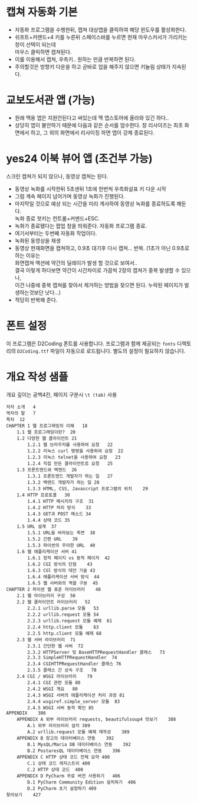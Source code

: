 # 캡쳐 자동화 기본 
 - 자동화 프로그램을 수행한뒤, 캡쳐 대상앱을 클릭하여 해당 윈도우를 활성화한다. 
 - 쉬프트+커맨드+4 키를 누른뒤 스페이스바를 누르면 현재 마우스커서가 가리키는 창이 선택이 되는데  
   마우스 클릭하면 캡쳐된다.
 - 이를 이용해서 캡쳐, 우측키.. 원하는 만큼 반복하면 된다.
 - 주의할것은 방향키 다운을 하고 곧바로 업을 해주지 않으면 키눌림 상태가 지속된다.

# 교보도서관 앱 (가능)
 - 원래 맥용 앱은 지원안된다고 써있는데 맥 앱스토어에 올라와 있긴 하다..  
 - 상당히 앱이 불안하기 때문에 다음과 같은 순서를 엄수한다.
 창 리사이즈는 최초 화면에서 하고, 그 외의 화면에서 리사이징 하면 앱이 강제 종료된다.

# yes24 이북 뷰어 앱 (조건부 가능)
 스크린 캡쳐가 되지 않으나, 동영상 캡쳐는 된다.
 - 동영상 녹화를 시작한뒤 5초센뒤 1초에 한번씩 우측화살표 키 다운 시작
 - 그럼 계속 페이지 넘어가며 동영상 녹화가 진행된다.
 - 마지막일 것으로 예상 되는 시간을 미리 계사하여 동영상 녹화를 종료하도록 해둔다.  
   녹화 종료 핫키는 컨트롤+커맨드+ESC.
 - 녹화가 종료됐다는 팝업 창을 띄워준다. 자동화 프로그램 종료.
 - 여기서부터는 두번째 자동화 작업이다. 
 - 녹화된 동영상을 재생
 - 동영상 현재화면을 캡쳐하고, 0.9초 대기후 다시 캡쳐... 반복. (1초가 아닌 0.9초로 하는 이유는  
   화면캡쳐 액션에 약간의 딜레이가 발생 할 것으로 보여서..  
   결국 이렇게 하다보면 약간이 시간차이로 가끔씩 2장의 캡쳐가 중복 발생할 수 있으나,  
   이건 나중에 중복 캡쳐를 찾아서 제거하는 방법을 찾으면 된다. 누락된 페이지가 발생하는것보단 낫다...)
 - 적당히 반복해 준다.

# 폰트 설정
이 프로그램은 D2Coding 폰트를 사용합니다. 
프로그램과 함께 제공되는 `fonts` 디렉토리의 `D2Coding.ttf` 파일이 자동으로 로드됩니다.
별도의 설정이 필요하지 않습니다.


# 개요 작성 샘플
개요 깊이는 공백4칸, 페이지 구분시 `\t (tab)` 사용
```plaintext
저자 소개	4
역자의 말	7
목차	12
CHAPTER 1 웹 프로그래밍의 이해	18
    1.1 웹 프로그래밍이란?	20
    1.2 다양한 웹 클라이언트	21
        1.2.1 웹 브라우저를 사용하여 요청	22
        1.2.2 리눅스 curl 명령을 사용하여 요청	22
        1.2.3 리눅스 telnet을 사용하여 요청	23
        1.2.4 직접 만든 클라이언트로 요청	25
    1.3 프론트엔드와 백엔드	26
        1.3.1 프론트엔드 개발자가 하는 일	27
        1.3.2 백엔드 개발자가 하는 일	28
        1.3.3 HTML, CSS, Javascript 프로그램의 위치	29
    1.4 HTTP 프로토콜	30
        1.4.1 HTTP 메시지의 구조	31
        1.4.2 HTTP 처리 방식	33
        1.4.3 GET과 POST 메소드	34
        1.4.4 상태 코드	35
    1.5 URL 설계	37
        1.5.1 URL을 바라보는 측면	38
        1.5.2 간편 URL	39
        1.5.3 파이썬의 우아한 URL	40
    1.6 웹 애플리케이션 서버	41
        1.6.1 정적 페이지 vs 동적 페이지	42
        1.6.2 CGI 방식의 단점	43
        1.6.3 CGl 방식의 대안 기술	43
        1.6.4 애플리케이션 서버 방식	44
        1.6.5 웹 서버와의 역할 구분	45
CHAPTER 2 파이썬 웹 표준 라이브러리	48
    2.1 웹 라이브러리 구성	50
    2.2 웹 클라이언트 라이브러리	52
        2.2.1 urllib.parse 모듈	53
        2.2.2 urllib.request 모듈	54
        2.2.3 urllib.request 모듈 예제	61
        2.2.4 http.client 모듈	63
        2.2.5 http.client 모듈 예제	68
    2.3 웹 서버 라이브러리	71
        2.3.1 간단한 웹 서버	72
        2.3.2 HTTPServer 및 BaseHTTPRequestHandler 클래스	73
        2.3.3 SimpleHTTPRequestHandler	74
        2.3.4 CGIHTTPRequestHandler 클래스	76
        2.3.5 클래스 간 상속 구조	78
    2.4 CGI / WSGI 라이브러리	79
        2.4.1 CGI 관련 모듈	80
        2.4.2 WSGI 개요	80
        2.4.3 WSGI 서버의 애플리케이션 처리 과정	81
        2.4.4 wsgiref.simple_server 모듈	83
        2.4.5 WSGI 서버 동작 확인	85
APPENDIX	386
    APPENDIX A 외부 라이브러리 requests, beautifulsoup4 맛보기	388
        A.1 외부 라이브러리 설치	389
        A.2 urllib.request 모듈 예제 재작성	389
    APPENDIX B 장고의 데이터베이스 연동	392
        B.1 MysQL/Maria DB 데이터베이스 연동	392
        B.2 PostaresQL 데이터베이스 연동	396
    APPENDIX C HTTP 상태 코드 전체 요약	400
        C.1 상태 코드 레지스트리	400
        C.2 HTTP 상태 코드	400
    APPENDIX D PyCharm 무료 버전 사용하기	406
        D.1 PyCharm Community Edition 설치하기	406
        D.2 PyCharm 초기 설정하기	409
찾아보기	427
```